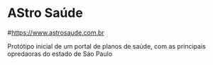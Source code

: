 # AStro Saúde 
#https://www.astrosaude.com.br

Protótipo inicial de um portal de planos de saúde, com as principais opredaoras do estado de Sáo Paulo
